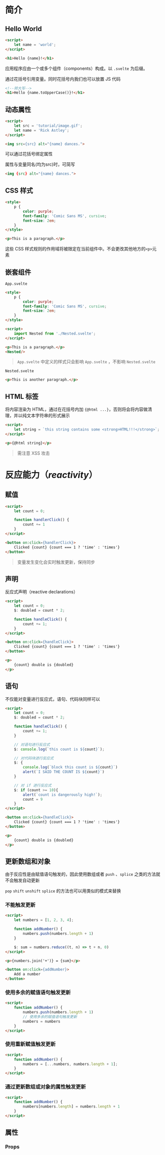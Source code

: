 # 简介
## Hello World

```html
<script>
	let name = 'world';
</script>

<h1>Hello {name}!</h1>
```

应用程序应由一个或多个组件（components）构成。以 `.svelte` 为后缀。

通过花括号引用变量。同时花括号内我们也可以放置 JS 代码

```html
<!--转大写-->
<h1>Hello {name.toUpperCase()}!</h1>
```

## 动态属性

```html
<script>
	let src = 'tutorial/image.gif';
	let name = 'Rick Astley';
</script>

<img src={src} alt="{name} dances.">
```

可以通过花括号绑定属性

属性与变量同名(均为src)时，可简写

```html
<img {src} alt="{name} dances.">
```

## CSS 样式

```html
<style>
	p {
		color: purple;
		font-family: 'Comic Sans MS', cursive;
		font-size: 2em;
	}
</style>

<p>This is a paragraph.</p>
```

这些 CSS 样式规则的作用域将被限定在当前组件中。不会更改其他地方的`<p>`元素


## 嵌套组件

`App.svelte`

```html
<style>
	p {
		color: purple;
		font-family: 'Comic Sans MS', cursive;
		font-size: 2em;
	}
</style>

<script>
	import Nested from './Nested.svelte';
</script>

<p>This is a paragraph.</p>
<Nested/>
```

> `App.svelte` 中定义的样式只会影响 `App.svelte` ，不影响 `Nested.svelte`  

`Nested.svelte`

```html
<p>This is another paragraph.</p>
```

## HTML 标签

将内容渲染为 HTML，通过在花括号内加 `{@html ...}`，否则将会将内容做清理，并以纯文本字符串的形式展示

```html
<script>
	let string = `this string contains some <strong>HTML!!!</strong>`;
</script>

<p>{@html string}</p>
```

> 需注意 XSS 攻击

# 反应能力（_reactivity_）

## 赋值

```html
<script>
    let count = 0;

    function handlerClick() {
        count += 1
    }
</script>

<button on:click={handlerClick}>
    Clicked {count} {count === 1 ? 'time' : 'times'}
</button>
```

> 变量发生变化会实时触发更新，保持同步

## 声明

反应式声明（reactive declarations）

```html
<script>
    let count = 0;
    $: doubled = count * 2;

    function handleClick() {
        count += 1;
    }
</script>

<button on:click={handleClick}>
    Clicked {count} {count === 1 ? 'time' : 'times'}
</button>

<p>
    {count} double is {doubled}
</p>
```

## 语句

不仅能对变量进行反应式，语句、代码块同样可以

```html
<script>
    let count = 0;
    $: doubled = count * 2;

    function handleClick() {
        count += 1;
    }

    // 对语句进行反应式
    $: console.log(`this count is ${count}`);

    // 对代码块进行反应式
    $: {
        console.log(`block this count is ${count}`)
        alert(`I SAID THE COUNT IS ${count}`)
    }

    // 对 if 进行反应式
    $: if (count >= 10){
        alert(`count is dangerously high!`);
        count = 9
    }
</script>

<button on:click={handleClick}>
    Clicked {count} {count === 1 ? 'time' : 'times'}
</button>

<p>
    {count} double is {doubled}
</p>
```

## 更新数组和对象

由于反应性是由赋值语句触发的，因此使用数组或者 `push` 、`splice` 之类的方法就不会触发自动更新

`pop` `shift` `unshift` `splice` 的方法也可以用类似的模式来替换

### 不能触发更新

```html
<script>
    let numbers = [1, 2, 3, 4];

    function addNumber() {
        numbers.push(numbers.length + 1)
    }

    $: sum = numbers.reduce((t, n) => t + n, 0)
</script>

<p>{numbers.join('+')} = {sum}</p>

<button on:click={addNumber}>
    Add a number
</button>
```

### 使用多余的赋值语句触发更新

```html
<script>
    function addNumber() {
        numbers.push(numbers.length + 1)
        // 使用多余的赋值语句触发更新
        numbers = numbers
    }
</script>
```

### 使用重新赋值触发更新

```html
<script>
    function addNumber() {
        numbers = [...numbers, numbers.length + 1];
    }
</script>
```

### 通过更新数组或对象的属性触发更新

```html
<script>
    function addNumber() {
        numbers[numbers.length] = numbers.length + 1
    }
</script>
```

## 属性

### Props

```html
```